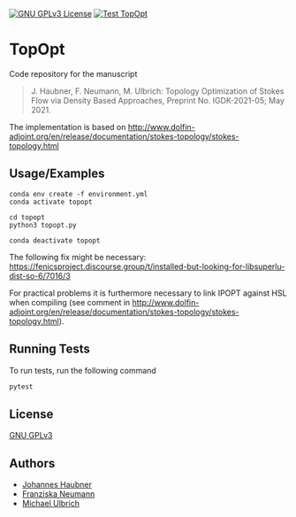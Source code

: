 [![GNU GPLv3 License](https://img.shields.io/apm/l/atomic-design-ui.svg?style=plastic)](https://choosealicense.com/licenses/gpl-3.0/)
[![Test TopOpt](https://github.com/JohannesHaubner/TopOpt/actions/workflows/test-TopOpt.yml/badge.svg?style=plastic)](https://github.com/JohannesHaubner/TopOpt/actions/workflows/test-TopOpt.yml)

# TopOpt

Code repository for the manuscript

>J. Haubner, F. Neumann, M. Ulbrich: Topology Optimization of Stokes Flow via Density Based Approaches, Preprint No. IGDK-2021-05; May 2021. 

The implementation is based on 
http://www.dolfin-adjoint.org/en/release/documentation/stokes-topology/stokes-topology.html

## Usage/Examples

```
conda env create -f environment.yml
conda activate topopt

cd topopt
python3 topopt.py

conda deactivate topopt
```

The following fix might be necessary: https://fenicsproject.discourse.group/t/installed-but-looking-for-libsuperlu-dist-so-6/7016/3

For practical problems it is furthermore necessary to link IPOPT against HSL when compiling (see comment in http://www.dolfin-adjoint.org/en/release/documentation/stokes-topology/stokes-topology.html).

## Running Tests

To run tests, run the following command

```bash
pytest
```
## License

[GNU GPLv3](https://choosealicense.com/licenses/gpl-3.0/)

## Authors
- [Johannes Haubner](https://www.github.com/JohannesHaubner)
- [Franziska Neumann](https://www.mos.ed.tum.de/ftm/personen/mitarbeiter/franziska-neumann-msc/)
- [Michael Ulbrich](https://www-m1.ma.tum.de/bin/view/Lehrstuhl/MichaelUlbrich)
